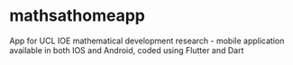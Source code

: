 # mathsathomeapp
App for UCL IOE mathematical development research - mobile application available in both IOS and Android, coded using Flutter and Dart
